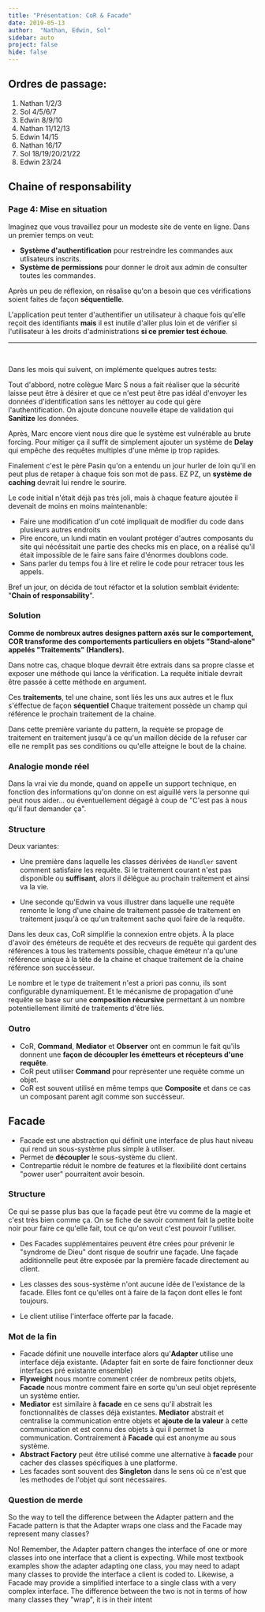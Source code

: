 ```yaml
---
title: "Présentation: CoR & Facade"
date: 2019-05-13
author:  "Nathan, Edwin, Sol"
sidebar: auto
project: false
hide: false
---
```


## Ordres de passage:

1. Nathan 1/2/3
2. Sol 4/5/6/7
3. Edwin 8/9/10
4. Nathan 11/12/13
5. Edwin 14/15
6. Nathan 16/17
7. Sol 18/19/20/21/22
8. Edwin 23/24

## Chaine of responsability

### Page 4: Mise en situation


<Media
    src="https://i.imgur.com/CZLtLlS.png"
    caption="La requête passe par une série de vérifications avant d'arriver au système de gestion des commandes"
    center="true"
/>

Imaginez que vous travaillez pour un modeste site de vente en ligne. 
Dans un premier temps on veut:
* **Système d'authentification** pour restreindre les commandes aux utlisateurs inscrits.
* **Système de permissions** pour donner le droit aux admin de consulter toutes les commandes.

Après un peu de réflexion, on résalise qu'on a besoin que ces vérifications soient faites de façon **séquentielle**.

L'application peut tenter d'authentifier un utilisateur à chaque fois qu'elle reçoit des identifiants **mais** il est inutile d'aller plus loin et de vérifier si l'utilisateur à les droits d'administrations **si ce premier test échoue**.

---

<br>

Dans les mois qui suivent, on implémente quelques autres tests:

Tout d'abbord, notre colègue Marc S nous a fait réaliser que la sécurité laisse peut être à désirer et que ce n'est peut être pas idéal d'envoyer les données d'identification sans les néttoyer au code qui gère l'authentification. On ajoute doncune nouvelle étape de validation qui **Sanitize** les données.

Après, Marc encore vient nous dire que le système est vulnérable au brute forcing. Pour mitiger ça il suffit de simplement ajouter un système de **Delay** qui empêche des requêtes multiples d'une même ip trop rapides.

Finalement c'est le père Pasin qu'on a entendu un jour hurler de loin qu'il en peut plus de retaper à chaque fois son mot de pass. EZ PZ, un **système de caching** devrait lui rendre le sourire.


<Media
    src="https://i.imgur.com/jzEVeKD.png"
    caption="Spaghtti time !"
/>

Le code initial n'était déjà pas très joli, mais à chaque feature ajoutée il devenait de moins en moins maintenanble:
* Faire une modification d'un coté impliquait de modifier du code dans plusieurs autres endroits
* Pire encore, un lundi matin en voulant protéger d'autres composants du site qui nécéssitait une partie des checks mis en place, on a réalisé qu'il était impossible de le faire sans faire d'énormes doublons code.
* Sans parler du temps fou à lire et relire le code pour retracer tous les appels.

Bref un jour, on décida de tout réfactor et la solution semblait évidente: "**Chain of responsability**".

### Solution

**Comme de nombreux autres designes pattern axés sur le comportement, COR transforme des comportements particuliers en objets "Stand-alone" appelés "Traitements" (Handlers).** 

Dans notre cas, chaque bloque devrait être extrais dans sa propre classe et exposer une méthode qui lance la vérification. La requête initiale devrait être passée à cette méthode en argument.

Ces **traitements**, tel une chaine, sont liés les uns aux autres et le flux s'éffectue de façon **séquentiel** Chaque traitement possède un champ qui référence le prochain traitement de la chaine.

Dans cette première variante du pattern, la requète se propage de traitement en traitement jusqu'à ce qu'un maillon décide de la refuser car elle ne remplit pas ses conditions ou qu'elle atteigne le bout de la chaine.

### Analogie monde réel

Dans la vrai vie du monde, quand on appelle un support technique, en fonction des informations qu'on donne on est aiguillé vers la personne qui peut nous aider... ou éventuellement dégagé à coup de "C'est pas à nous qu'il faut demander ça".

### Structure

Deux variantes:

* Une première dans laquelle les classes dérivées de `Handler` savent comment satisfaire les requête. Si le traitement courant n'est pas disponible ou **suffisant**, alors il délêgue au prochain traitement et ainsi va la vie.

* Une seconde qu'Edwin va vous illustrer dans laquelle une requête remonte le long d'une chaine de traitement passée de traitement en traitement jusqu'à ce qu'un traitement sache quoi faire de la requête.

Dans les deux cas, CoR simplifie la connexion entre objets. À la place d'avoir des éméteurs de requête et des recveurs de requête qui gardent des références à tous les traitements possible, chaque éméteur n'a qu'une référence unique à la tête de la chaine et chaque traitement de la chaine référence son succésseur.

Le nombre et le type de traitement n'est a priori pas connu, ils sont configurable dynamiquement. Et le mécanisme de propagation d'une requête se base sur une **composition récursive** permettant à un nombre potentiellement ilimité de traitements d'être liés.

### Outro

* CoR, **Command**, **Mediator** et **Observer** ont en commun le fait qu'ils donnent une **façon de découpler les émetteurs et récepteurs d'une requête**. 
* CoR peut utiliser **Command** pour représenter une requête comme un objet.
* CoR est souvent utilisé en même temps que **Composite** et dans ce cas un composant parent agit comme son succésseur.




## Facade

* Facade est une abstraction qui définit une interface de plus haut niveau qui rend un sous-système plus simple à utiliser.
* Permet de **découpler** le sous-système du client.
* <st c="r">Contrepartie</st> réduit le nombre de features et la flexibilité dont certains "power user" pourraitent avoir besoin.

### Structure

Ce qui se passe plus bas que la façade peut être vu comme de la magie et c'est très bien comme ça. On se fiche de savoir comment fait la petite boite noir pour faire ce qu'elle fait, tout ce qu'on veut c'est pouvoir l'utiliser.

* Des Facades supplémentaires peuvent être crées pour prévenir le "syndrome de Dieu" dont risque de soufrir une façade. Une façade additionnelle peut être exposée par la première facade directement au client.

* Les classes des sous-système n'ont aucune idée de l'existance de la facade. Elles font ce qu'elles ont à faire de la façon dont elles le font toujours.

* Le client utilise l'interface offerte par la facade.

### Mot de la fin

* Facade définit une nouvelle interface alors qu'**Adapter** utilise une interface déja existante. (Adapter fait en sorte de faire fonctionner deux interfaces pré existante ensemble)
* **Flyweight** nous montre comment créer de nombreux petits objets, **Facade** nous montre comment faire en sorte qu'un seul objet représente un système entier.
* **Mediator** est similaire à **facade** en ce sens qu'il abstrait les fonctionnalités de classes déjà existantes. **Mediator** abstrait et centralise la communication entre objets et **ajoute de la valeur** à cette communication et est connu des objets à qui il permet la communication. Contrairement à **Facade** qui est anonyme au sous système.
* **Abstract Factory** peut être utilisé comme une alternative à **facade** pour cacher des classes spécifiques à une platforme.
* Les facades sont souvent des **Singleton** dans le sens où ce n'est que les methodes de l'objet qui sont nécessaires.


### Question de merde

So the way to tell the difference between the Adapter pattern and the Facade pattern is that the Adapter wraps one class and the Facade may represent many classes?

No! Remember, the Adapter pattern changes the interface of one or more classes into one interface that a client is expecting. While most textbook examples show the adapter adapting one class, you may need to adapt many classes to provide the interface a client is coded to. Likewise, a Facade may provide a simplified interface to a single class with a very complex interface. The difference between the two is not in terms of how many classes they "wrap", it is in their intent